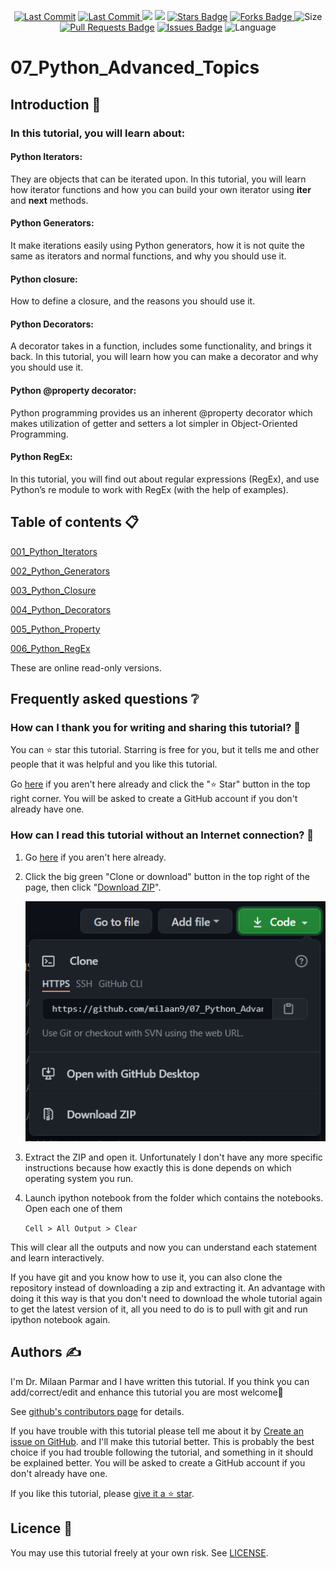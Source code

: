 <p align="center"> 
<a href="https://github.com/milaan9"><img src="https://img.shields.io/static/v1?logo=github&label=maintainer&message=milaan9&color=ff3300" alt="Last Commit"/></a> 
<a href="https://github.com/milaan9/07_Python_Advanced_Topics/graphs/commit-activity"><img src="https://img.shields.io/github/last-commit/milaan9/07_Python_Advanced_Topics.svg?colorB=ff8000&style=flat" alt="Last Commit"/> </a> 
<a href="https://github.com/milaan9/07_Python_Advanced_Topics/pulse" alt="Activity"><img src="https://img.shields.io/github/commit-activity/m/milaan9/07_Python_Advanced_Topics.svg?colorB=teal&style=flat" /></a> 
<a href="https://hits.seeyoufarm.com"><img src="https://hits.seeyoufarm.com/api/count/incr/badge.svg?url=https%3A%2F%2Fgithub.com%2Fmilaan9%2F07_Python_Advanced_Topics&count_bg=%231DC92C&title_bg=%23555555&icon=&icon_color=%23E7E7E7&title=views&edge_flat=false"/></a>
<a href="https://github.com/milaan9/07_Python_Advanced_Topics/stargazers"><img src="https://img.shields.io/github/stars/milaan9/07_Python_Advanced_Topics.svg?colorB=1a53ff" alt="Stars Badge"/></a>
<a href="https://github.com/milaan9/07_Python_Advanced_Topics/network/members"><img src="https://img.shields.io/github/forks/milaan9/07_Python_Advanced_Topics" alt="Forks Badge"/> </a>
<img src="https://img.shields.io/github/repo-size/milaan9/07_Python_Advanced_Topics.svg?colorB=CC66FF&style=flat" alt="Size"/>
<a href="https://github.com/milaan9/07_Python_Advanced_Topics/pulls"><img src="https://img.shields.io/github/issues-pr/milaan9/07_Python_Advanced_Topics.svg?colorB=yellow&style=flat" alt="Pull Requests Badge"/></a>
<a href="https://github.com/milaan9/07_Python_Advanced_Topics/issues"><img src="https://img.shields.io/github/issues/milaan9/07_Python_Advanced_Topics.svg?colorB=yellow&style=flat" alt="Issues Badge"/></a>
<img src="https://img.shields.io/github/languages/top/milaan9/07_Python_Advanced_Topics.svg?colorB=996600&style=flat" alt="Language"/> </a> 
</p> 
<!--<img src="https://badges.pufler.dev/contributors/milaan9/01_Python_Introduction?size=50&padding=5&bots=true" alt="milaan9"/>-->
 
 
# 07_Python_Advanced_Topics


## Introduction 👋

### In this tutorial, you will learn about:

#### Python Iterators: 
They are objects that can be iterated upon. In this tutorial, you will learn how iterator functions and how you can build your own iterator using __iter__ and __next__ methods.

#### Python Generators:
It make iterations easily using Python generators, how it is not quite the same as iterators and normal functions, and why you should use it.

#### Python closure: 
How to define a closure, and the reasons you should use it.

#### Python Decorators:
A decorator takes in a function, includes some functionality, and brings it back. In this tutorial, you will learn how you can make a decorator and why you should use it.

#### Python @property decorator:
Python programming provides us an inherent @property decorator which makes utilization of getter and setters a lot simpler in Object-Oriented Programming.

#### Python RegEx: 
In this tutorial, you will find out about regular expressions (RegEx), and use Python’s re module to work with RegEx (with the help of examples).


## Table of contents 📋


[001_Python_Iterators](https://github.com/milaan9/07_Python_Advanced_Topics/blob/main/001_Python_Iterators.ipynb)


[002_Python_Generators](https://github.com/milaan9/07_Python_Advanced_Topics/blob/main/002_Python_Generators.ipynb)


[003_Python_Closure](https://github.com/milaan9/07_Python_Advanced_Topics/blob/main/003_Python_Closure.ipynb)


[004_Python_Decorators](https://github.com/milaan9/07_Python_Advanced_Topics/blob/main/004_Python_Decorators.ipynb)


[005_Python_Property](https://github.com/milaan9/07_Python_Advanced_Topics/blob/main/005_Python_Property.ipynb)


[006_Python_RegEx](https://github.com/milaan9/07_Python_Advanced_Topics/blob/main/006_Python_RegEx.ipynb)


These are online read-only versions.


## Frequently asked questions ❔

### How can I thank you for writing and sharing this tutorial? 🌷

You can ⭐ star this tutorial. Starring is free for you, but it tells me and other people that it was helpful and you like this tutorial.

Go [here](https://github.com/milaan9/07_Python_Advanced_Topics) if you aren't here already and click the "⭐ Star" button in the top right corner. You will be asked to create a GitHub account if you don't already have one.

### How can I read this tutorial without an Internet connection? 🤔

1. Go [here](https://github.com/milaan9/10_Python_Pandas_Module) if you aren't here already.
    
2. Click the big green "Clone or download" button in the top right of the page, then click "[Download ZIP](https://github.com/milaan9/07_Python_Advanced_Topics/archive/refs/heads/main.zip)".

    ![Download ZIP](img/dnld_rep.png)

3. Extract the ZIP and open it. Unfortunately I don't have any more specific instructions because how exactly this is done depends on which operating system you run.
    
4. Launch ipython notebook from the folder which contains the notebooks. Open each one of them
  
    `Cell > All Output > Clear`
    
This will clear all the outputs and now you can understand each statement and learn interactively.

If you have git and you know how to use it, you can also clone the repository instead of downloading a zip and extracting it. An advantage with doing it this way is that you don't need to download the whole tutorial again to get the latest version of it, all you need to do is to pull with git and run ipython notebook again.


## Authors ✍️

I'm Dr. Milaan Parmar and I have written this tutorial. If you think you can add/correct/edit and enhance this tutorial you are most welcome🙏

See [github's contributors page](https://github.com/milaan9/07_Python_Advanced_Topics/graphs/contributors) for details.

If you have trouble with this tutorial please tell me about it by [Create an issue on GitHub](https://github.com/milaan9/10_Python_Pandas_Module/issues/new). and I'll make this tutorial better. This is probably the best choice if you had trouble following the tutorial, and something in it should be explained better. You will be asked to create a GitHub account if you don't already have one.

If you like this tutorial, please [give it a ⭐ star](https://github.com/milaan9/07_Python_Advanced_Topics).


## Licence 📜

You may use this tutorial freely at your own risk. See [LICENSE](./LICENSE).

